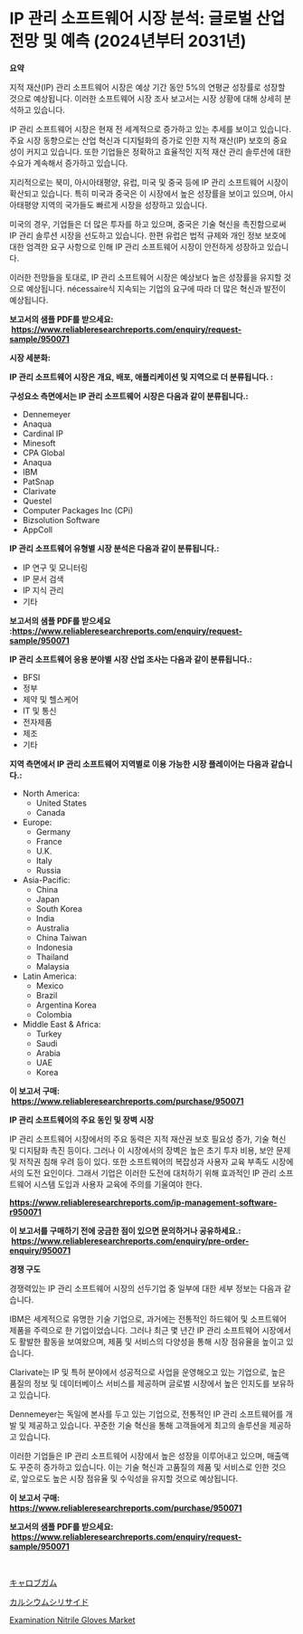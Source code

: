 <p><h1>IP 관리 소프트웨어 시장 분석: 글로벌 산업 전망 및 예측 (2024년부터 2031년)</h1></p><p><strong>요약</strong></p>
<p><p>지적 재산(IP) 관리 소프트웨어 시장은 예상 기간 동안 5%의 연평균 성장률로 성장할 것으로 예상됩니다. 이러한 소프트웨어 시장 조사 보고서는 시장 상황에 대해 상세히 분석하고 있습니다.</p><p>IP 관리 소프트웨어 시장은 현재 전 세계적으로 증가하고 있는 추세를 보이고 있습니다. 주요 시장 동향으로는 산업 혁신과 디지털화의 증가로 인한 지적 재산(IP) 보호의 중요성이 커지고 있습니다. 또한 기업들은 정확하고 효율적인 지적 재산 관리 솔루션에 대한 수요가 계속해서 증가하고 있습니다.</p><p>지리적으로는 북미, 아시아태평양, 유럽, 미국 및 중국 등에 IP 관리 소프트웨어 시장이 확산되고 있습니다. 특히 미국과 중국은 이 시장에서 높은 성장률을 보이고 있으며, 아시아태평양 지역의 국가들도 빠르게 시장을 성장하고 있습니다.</p><p>미국의 경우, 기업들은 더 많은 투자를 하고 있으며, 중국은 기술 혁신을 촉진함으로써 IP 관리 솔루션 시장을 선도하고 있습니다. 한편 유럽은 법적 규제와 개인 정보 보호에 대한 엄격한 요구 사항으로 인해 IP 관리 소프트웨어 시장이 안전하게 성장하고 있습니다.</p><p>이러한 전망들을 토대로, IP 관리 소프트웨어 시장은 예상보다 높은 성장률을 유지할 것으로 예상됩니다. nécessaire식 지속되는 기업의 요구에 따라 더 많은 혁신과 발전이 예상됩니다.</p></p>
<p><strong>보고서의 샘플 PDF를 받으세요: &nbsp;<a href="https://www.reliableresearchreports.com/enquiry/request-sample/950071">https://www.reliableresearchreports.com/enquiry/request-sample/950071</a></strong></p>
<p><strong>시장 세분화:</strong></p>
<p><strong> IP 관리 소프트웨어 시장은 개요, 배포, 애플리케이션 및 지역으로 더 분류됩니다. :</strong></p>
<p><strong>구성요소 측면에서는 IP 관리 소프트웨어 시장은 다음과 같이 분류됩니다.:</strong></p>
<p><ul><li>Dennemeyer</li><li>Anaqua</li><li>Cardinal IP</li><li>Minesoft</li><li>CPA Global</li><li>Anaqua</li><li>IBM</li><li>PatSnap</li><li>Clarivate</li><li>Questel</li><li>Computer Packages Inc (CPi)</li><li>Bizsolution Software</li><li>AppColl</li></ul></p>
<p><strong> IP 관리 소프트웨어 유형별 시장 분석은 다음과 같이 분류됩니다.:</strong></p>
<p><ul><li>IP 연구 및 모니터링</li><li>IP 문서 검색</li><li>IP 지식 관리</li><li>기타</li></ul></p>
<p><strong>보고서의 샘플 PDF를 받으세요 :<a href="https://www.reliableresearchreports.com/enquiry/request-sample/950071">https://www.reliableresearchreports.com/enquiry/request-sample/950071</a></strong></p>
<p><strong> IP 관리 소프트웨어 응용 분야별 시장 산업 조사는 다음과 같이 분류됩니다.:</strong></p>
<p><ul><li>BFSI</li><li>정부</li><li>제약 및 헬스케어</li><li>IT 및 통신</li><li>전자제품</li><li>제조</li><li>기타</li></ul></p>
<p><strong>지역 측면에서 IP 관리 소프트웨어 지역별로 이용 가능한 시장 플레이어는 다음과 같습니다.:</strong></p>
<p><ul>
    <li>
        North America:
        <ul>
            <li>United States</li>
            <li>Canada</li>
        </ul>
    </li>
    <li>
        Europe:
        <ul>
            <li>Germany</li>
            <li>France</li>
            <li>U.K.</li>
            <li>Italy</li>
            <li>Russia</li>
        </ul>
    </li>
    <li>
        Asia-Pacific:
        <ul>
            <li>China</li>
            <li>Japan</li>
            <li>South Korea</li>
            <li>India</li>
            <li>Australia</li>
            <li>China Taiwan</li>
            <li>Indonesia</li>
            <li>Thailand</li>
            <li>Malaysia</li>
        </ul>
    </li>
    <li>
        Latin America:
        <ul>
            <li>Mexico</li>
            <li>Brazil</li>
            <li>Argentina Korea</li>
            <li>Colombia</li>
        </ul>
    </li>
    <li>
        Middle East & Africa:
        <ul>
            <li>Turkey</li>
            <li>Saudi</li>
            <li>Arabia</li>
            <li>UAE</li>
            <li>Korea</li>
        </ul>
    </li>
    </ul></p>
<p><strong>이 보고서 구매: &nbsp;<a href="https://www.reliableresearchreports.com/purchase/950071">https://www.reliableresearchreports.com/purchase/950071</a></strong></p>
<p><strong>IP 관리 소프트웨어의 주요 동인 및 장벽 시장</strong></p>
<p><p>IP 관리 소프트웨어 시장에서의 주요 동력은 지적 재산권 보호 필요성 증가, 기술 혁신 및 디지턈화 촉진 등이다. 그러나 이 시장에서의 장벽은 높은 초기 투자 비용, 보안 문제 및 저작권 침해 우려 등이 있다. 또한 소프트웨어의 복잡성과 사용자 교육 부족도 시장에서의 도전 요인이다. 그래서 기업은 이러한 도전에 대처하기 위해 효과적인 IP 관리 소프트웨어 시스템 도입과 사용자 교육에 주의를 기울여야 한다.</p></p>
<p><strong><a href="https://www.reliableresearchreports.com/ip-management-software-r950071">https://www.reliableresearchreports.com/ip-management-software-r950071</a></strong></p>
<p><strong>이 보고서를 구매하기 전에 궁금한 점이 있으면 문의하거나 공유하세요.: &nbsp;<a href="https://www.reliableresearchreports.com/enquiry/pre-order-enquiry/950071">https://www.reliableresearchreports.com/enquiry/pre-order-enquiry/950071</a></strong></p>
<p><strong>경쟁 구도</strong></p>
<p><p>경쟁력있는 IP 관리 소프트웨어 시장의 선두기업 중 일부에 대한 세부 정보는 다음과 같습니다.</p><p>IBM은 세계적으로 유명한 기술 기업으로, 과거에는 전통적인 하드웨어 및 소프트웨어 제품을 주력으로 한 기업이었습니다. 그러나 최근 몇 년간 IP 관리 소프트웨어 시장에서도 활발한 활동을 보여왔으며, 제품 및 서비스의 다양성을 통해 시장 점유율을 높이고 있습니다.</p><p>Clarivate는 IP 및 특허 분야에서 성공적으로 사업을 운영해오고 있는 기업으로, 높은 품질의 정보 및 데이터베이스 서비스를 제공하며 글로벌 시장에서 높은 인지도를 보유하고 있습니다.</p><p>Dennemeyer는 독일에 본사를 두고 있는 기업으로, 전통적인 IP 관리 소프트웨어를 개발 및 제공하고 있습니다. 꾸준한 기술 혁신을 통해 고객들에게 최고의 솔루션을 제공하고 있습니다.</p><p>이러한 기업들은 IP 관리 소프트웨어 시장에서 높은 성장을 이루어내고 있으며, 매출액도 꾸준히 증가하고 있습니다. 이는 기술 혁신과 고품질의 제품 및 서비스로 인한 것으로, 앞으로도 높은 시장 점유율 및 수익성을 유지할 것으로 예상됩니다.</p></p>
<p><strong>이 보고서 구매: &nbsp; <a href="https://www.reliableresearchreports.com/purchase/950071">https://www.reliableresearchreports.com/purchase/950071</a></strong></p>
<p><strong>보고서의 샘플 PDF를 받으세요: &nbsp;<a href="https://www.reliableresearchreports.com/enquiry/request-sample/950071">https://www.reliableresearchreports.com/enquiry/request-sample/950071</a></strong><strong></strong></p>
<p>&nbsp;</p>
<p><p><a href="https://github.com/RodHoppe07/Market-Research-Report-List-1/blob/main/865216222914.md">キャロブガム</a></p><p><a href="https://github.com/laurenreichert/Market-Research-Report-List-1/blob/main/148978222913.md">カルシウムシリサイド</a></p><p><a href="https://github.com/mbisetmhermsr/Market-Research-Report-List-2/blob/main/examination-nitrile-gloves-market.md">Examination Nitrile Gloves Market</a></p></p>